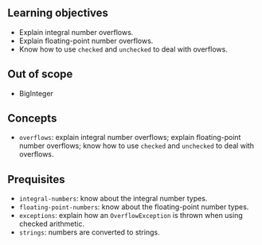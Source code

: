 ## Learning objectives

- Explain integral number overflows.
- Explain floating-point number overflows.
- Know how to use `checked` and `unchecked` to deal with overflows.

## Out of scope

- BigInteger

## Concepts

- `overflows`: explain integral number overflows; explain floating-point number overflows; know how to use `checked` and `unchecked` to deal with overflows.

## Prequisites

- `integral-numbers`: know about the integral number types.
- `floating-point-numbers`: know about the floating-point number types.
- `exceptions`: explain how an `OverflowException` is thrown when using checked arithmetic.
- `strings`: numbers are converted to strings.

